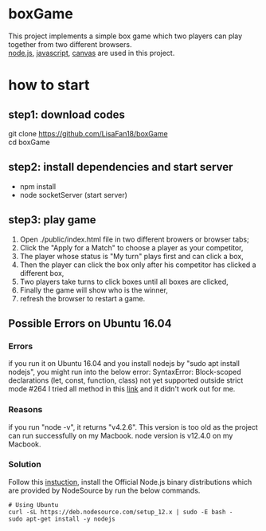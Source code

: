 # boxGame

This project implements a simple box game which two players can play together from two different browsers.   
[node.js](https://nodejs.org/en/), [javascript](https://developer.mozilla.org/en-US/docs/Web/JavaScript), [canvas](https://www.html5canvastutorials.com/) are used in this project. 

# how to start
## step1: download codes
git clone https://github.com/LisaFan18/boxGame  
cd boxGame
## step2: install dependencies and start server
* npm install        
* node socketServer (start server)  

## step3: play game
1. Open ./public/index.html file in two different browers or browser tabs;  
2. Click the "Apply for a Match" to choose a player as your competitor, 
3. The player whose status is "My turn" plays first and can click a box,
4. Then the player can click the box only after his competitor has clicked a different box,
5. Two players take turns to click boxes until all boxes are clicked,
6. Finally the game will show who is the winner,
7. refresh the browser to restart a game. 

## Possible Errors on Ubuntu 16.04
### Errors
if you run it on Ubuntu 16.04 and you install nodejs by "sudo apt install nodejs", you might run into the below error:
 SyntaxError: Block-scoped declarations (let, const, function, class) not yet supported outside strict mode #264
I tried all method in this [link](https://github.com/JeffreyWay/laravel-mix/issues/264) and it didn't work out for me. 

### Reasons
if you run "node -v", it returns "v4.2.6". This version is too old as the project can run successfully on my Macbook. node version is v12.4.0 on my Macbook.

### Solution
Follow this [instuction](https://nodejs.org/en/download/package-manager/#debian-and-ubuntu-based-linux-distributions-enterprise-linux-fedora-and-snap-packages), install the Official Node.js binary distributions which are provided by NodeSource by run the below commands.

```shell
# Using Ubuntu
curl -sL https://deb.nodesource.com/setup_12.x | sudo -E bash -
sudo apt-get install -y nodejs
```
